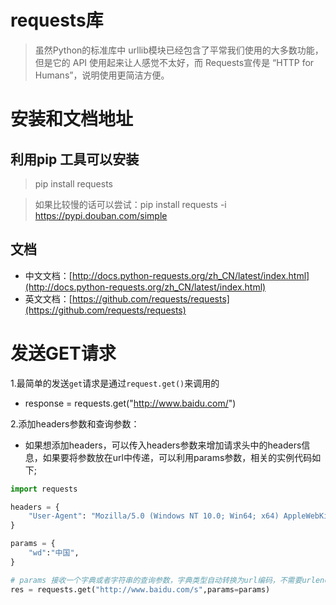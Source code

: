 # requests库
> 虽然Python的标准库中 urllib模块已经包含了平常我们使用的大多数功能，
> 但是它的 API 使用起来让人感觉不太好，而 Requests宣传是 “HTTP for Humans”，说明使用更简洁方便。

# 安装和文档地址

## 利用pip 工具可以安装
> pip install requests

> 如果比较慢的话可以尝试：pip install requests -i https://pypi.douban.com/simple

## 文档
* 中文文档：[http://docs.python-requests.org/zh_CN/latest/index.html](http://docs.python-requests.org/zh_CN/latest/index.html)
* 英文文档：[https://github.com/requests/requests](https://github.com/requests/requests)

# 发送GET请求

1.最简单的发送`get`请求是通过`request.get()`来调用的
  * response = requests.get("http://www.baidu.com/")

2.添加headers参数和查询参数：
  * 如果想添加headers，可以传入headers参数来增加请求头中的headers信息，如果要将参数放在url中传递，可以利用params参数，相关的实例代码如下;
```python
import requests

headers = {
    "User-Agent": "Mozilla/5.0 (Windows NT 10.0; Win64; x64) AppleWebKit/537.36 (KHTML, like Gecko) Chrome/54.0.2840.99 Safari/537.36"
}

params = {
    "wd":"中国",
}

# params 接收一个字典或者字符串的查询参数，字典类型自动转换为url编码，不需要urlencode()
res = requests.get("http://www.baidu.com/s",params=params)


``` 


    
  